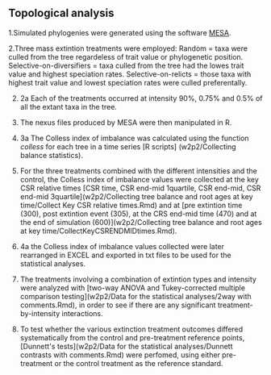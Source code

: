 Topological analysis
--------------------
1.Simulated phylogenies were generated using the software [MESA](http://datadryad.org/resource/doi:10.5061/dryad.sm379/15).

2.Three mass extintion treatments were employed: 
Random = taxa were culled from the tree regardeless of trait value or phylogenetic position.
Selective-on-diversifiers = taxa culled from the tree had the lowes trait value and highest speciation rates.
Selective-on-relicts = those taxa with highest trait value and lowest speciation rates were culled preferentally. 

  2. 2a Each of the treatments occurred at intensity 90%, 0.75% and 0.5% of all the extant taxa in the tree.
  
3. The nexus files produced by MESA were then manipulated in R. 

  3. 3a The Colless index of imbalance was calculated using the function *colless* for each tree in a time series [R scripts] (w2p2/Collecting balance statistics).
  
4.  For the three treatments combined with the different intensities and the control, the Colless index of imbalance values were collected at the key CSR relative times [CSR time, CSR end-mid 1quartile, CSR end-mid, CSR end-mid 3quartile](w2p2/Collecting tree balance and root ages at key time/Collect Key CSR relative times.Rmd)  and at [pre extintion time (300), post extintion event (305), at the CRS end-mid time (470) and at the end of simulation (600)](w2p2/Collecting tree balance and root ages at key time/CollectKeyCSRENDMIDtimes.Rmd). 
   
   4. 4a the Colless index of imbalance values collected were later rearranged in EXCEL and exported in txt files to be used for the statistical analyses.
   
5. The treatments involving a combination of extintion types and intensity were analyzed with [two-way ANOVA and Tukey-corrected multiple comparison testing](w2p2/Data for the statistical analyses/2way with comments.Rmd), in order to see if there are any significant treatment-by-intensity interactions. 
6. To test whether the various extinction treatment outcomes differed systematically from the control and pre-treatment reference points,  [Dunnett's tests](w2p2/Data for the statistical analyses/Dunnett contrasts with comments.Rmd) were perfomed, using either pre-treatment or the control treatment as the reference standard.
